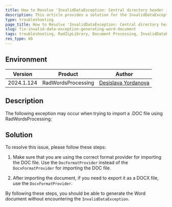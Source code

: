 ```yaml
---
title: How to Resolve 'InvalidDataException: Central directory header is broken'
description: This article provides a solution for the InvalidDataException that occurs when trying to generate a Word document using RadWordsProcessing
type: troubleshooting
page_title: How to Resolve 'InvalidDataException: Central directory header is broken'
slug: fix-invalid-data-exception-generating-word-document
tags: troubleshooting, RadZipLibrary, Document Processing, InvalidDataException
res_type: kb
---
```


## Environment

| Version | Product | Author | 
| --- | --- | ---- | 
| 2024.1.124 | RadWordsProcessing |[Desislava Yordanova](https://www.telerik.com/blogs/author/desislava-yordanova)| 

## Description

The following exception may occur when trying to import a .DOC file using RadWordsProcessing:

## Solution

To resolve this issue, please follow these steps:

1. Make sure that you are using the correct format provider for importing the DOC file. Use the `DocFormatProvider` instead of the `DocxFormatProvider` for importing the DOC file.

2. After importing the document, if you need to export it as a DOCX file, use the `DocxFormatProvider`.


By following these steps, you should be able to generate the Word document without encountering the `InvalidDataException`.


